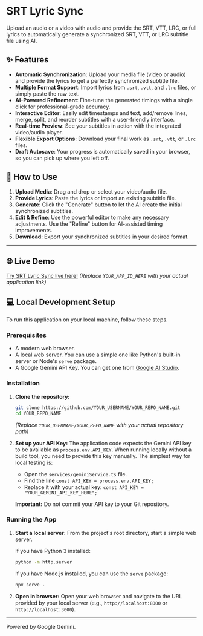 # SRT Lyric Sync

Upload an audio or a video with audio and provide the SRT, VTT, LRC, or full lyrics to automatically generate a synchronized SRT, VTT, or LRC subtitle file using AI.

## ✨ Features

*   **Automatic Synchronization**: Upload your media file (video or audio) and provide the lyrics to get a perfectly synchronized subtitle file.
*   **Multiple Format Support**: Import lyrics from `.srt`, `.vtt`, and `.lrc` files, or simply paste the raw text.
*   **AI-Powered Refinement**: Fine-tune the generated timings with a single click for professional-grade accuracy.
*   **Interactive Editor**: Easily edit timestamps and text, add/remove lines, merge, split, and reorder subtitles with a user-friendly interface.
*   **Real-time Preview**: See your subtitles in action with the integrated video/audio player.
*   **Flexible Export Options**: Download your final work as `.srt`, `.vtt`, or `.lrc` files.
*   **Draft Autosave**: Your progress is automatically saved in your browser, so you can pick up where you left off.

## 🚀 How to Use

1.  **Upload Media**: Drag and drop or select your video/audio file.
2.  **Provide Lyrics**: Paste the lyrics or import an existing subtitle file.
3.  **Generate**: Click the "Generate" button to let the AI create the initial synchronized subtitles.
4.  **Edit & Refine**: Use the powerful editor to make any necessary adjustments. Use the "Refine" button for AI-assisted timing improvements.
5.  **Download**: Export your synchronized subtitles in your desired format.

---

## 🌐 Live Demo

[Try SRT Lyric Sync live here!](https://aistudio.google.com/app/YOUR_APP_ID_HERE)
*(Replace `YOUR_APP_ID_HERE` with your actual application link)*

## 💻 Local Development Setup

To run this application on your local machine, follow these steps.

### Prerequisites

*   A modern web browser.
*   A local web server. You can use a simple one like Python's built-in server or Node's `serve` package.
*   A Google Gemini API Key. You can get one from [Google AI Studio](https://aistudio.google.com/app/apikey).

### Installation

1.  **Clone the repository:**
    ```bash
    git clone https://github.com/YOUR_USERNAME/YOUR_REPO_NAME.git
    cd YOUR_REPO_NAME
    ```
    *(Replace `YOUR_USERNAME/YOUR_REPO_NAME` with your actual repository path)*

2.  **Set up your API Key:**
    The application code expects the Gemini API key to be available as `process.env.API_KEY`. When running locally without a build tool, you need to provide this key manually. The simplest way for local testing is:
    
    *   Open the `services/geminiService.ts` file.
    *   Find the line `const API_KEY = process.env.API_KEY;`
    *   Replace it with your actual key: `const API_KEY = "YOUR_GEMINI_API_KEY_HERE";`
    
    **Important:** Do not commit your API key to your Git repository.

### Running the App

1.  **Start a local server:**
    From the project's root directory, start a simple web server.
    
    If you have Python 3 installed:
    ```bash
    python -m http.server
    ```
    If you have Node.js installed, you can use the `serve` package:
    ```bash
    npx serve .
    ```

2.  **Open in browser:**
    Open your web browser and navigate to the URL provided by your local server (e.g., `http://localhost:8000` or `http://localhost:3000`).

---

Powered by Google Gemini.